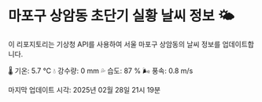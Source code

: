 
# 마포구 상암동 초단기 실황 날씨 정보 🌤️

이 리포지토리는 기상청 API를 사용하여 서울 마포구 상암동의 날씨 정보를 업데이트합니다. 

🌡️ 기온: 5.7 ℃
💧 강수량: 0 mm
💦 습도: 87 %
🌬️ 풍속: 0.8 m/s

마지막 업데이트 시각: 2025년 02월 28일 21시 19분    
